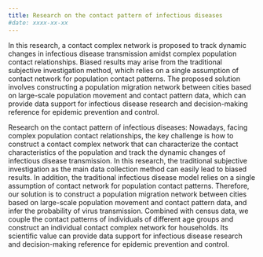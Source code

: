 ```yaml
---
title: Research on the contact pattern of infectious diseases
#date: xxxx-xx-xx
---
```


In this research, a contact complex network is proposed to track dynamic changes in infectious disease transmission amidst complex population contact relationships. Biased results may arise from the traditional subjective investigation method, which relies on a single assumption of contact network for population contact patterns. The proposed solution involves constructing a population migration network between cities based on large-scale population movement and contact pattern data, which can provide data support for infectious disease research and decision-making reference for epidemic prevention and control.


<!--more-->

Research on the contact pattern of infectious diseases: Nowadays, facing complex population contact relationships, the key challenge is how to construct a contact complex network that can characterize the contact characteristics of the population and track the dynamic changes of infectious disease transmission. In this research, the traditional subjective investigation as the main data collection method can easily lead to biased results. In addition, the traditional infectious disease model relies on a single assumption of contact network for population contact patterns. Therefore, our solution is to construct a population migration network between cities based on large-scale population movement and contact pattern data, and infer the probability of virus transmission. Combined with census data, we couple the contact patterns of individuals of different age groups and construct an individual contact complex network for households. Its scientific value can provide data support for infectious disease research and decision-making reference for epidemic prevention and control.